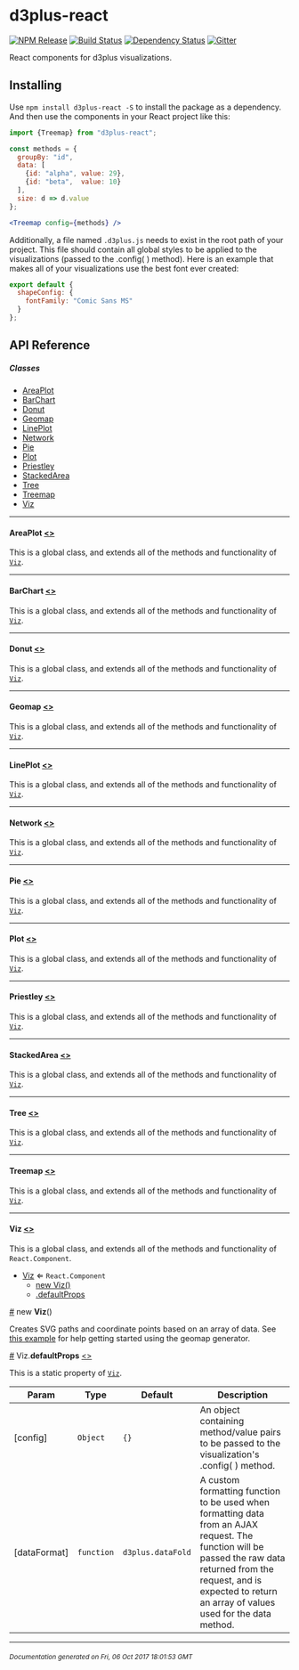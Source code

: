 # d3plus-react

[![NPM Release](http://img.shields.io/npm/v/d3plus-react.svg?style=flat)](https://www.npmjs.org/package/d3plus-react)
[![Build Status](https://travis-ci.org/d3plus/d3plus-react.svg?branch=master)](https://travis-ci.org/d3plus/d3plus-react)
[![Dependency Status](http://img.shields.io/david/d3plus/d3plus-react.svg?style=flat)](https://david-dm.org/d3plus/d3plus-react)
[![Gitter](https://img.shields.io/gitter/room/nwjs/nw.js.svg?style=flat)](https://gitter.im/d3plus/)

React components for d3plus visualizations.

## Installing

Use `npm install d3plus-react -S` to install the package as a dependency. And then use the components in your React project like this:

```jsx
import {Treemap} from "d3plus-react";

const methods = {
  groupBy: "id",
  data: [
    {id: "alpha", value: 29},
    {id: "beta",  value: 10}
  ],
  size: d => d.value
};

<Treemap config={methods} />
```

Additionally, a file named `.d3plus.js` needs to exist in the root path of your project. This file should contain all global styles to be applied to the visualizations (passed to the .config( ) method). Here is an example that makes all of your visualizations use the best font ever created:
```js
export default {
  shapeConfig: {
    fontFamily: "Comic Sans MS"
  }
};
```

## API Reference

##### Classes
* [AreaPlot](#AreaPlot)
* [BarChart](#BarChart)
* [Donut](#Donut)
* [Geomap](#Geomap)
* [LinePlot](#LinePlot)
* [Network](#Network)
* [Pie](#Pie)
* [Plot](#Plot)
* [Priestley](#Priestley)
* [StackedArea](#StackedArea)
* [Tree](#Tree)
* [Treemap](#Treemap)
* [Viz](#Viz)

---

<a name="AreaPlot"></a>
#### **AreaPlot** [<>](https://github.com/d3plus/d3plus-react/blob/master/src/AreaPlot.jsx#L4)


This is a global class, and extends all of the methods and functionality of [<code>Viz</code>](#Viz).

---

<a name="BarChart"></a>
#### **BarChart** [<>](https://github.com/d3plus/d3plus-react/blob/master/src/BarChart.jsx#L4)


This is a global class, and extends all of the methods and functionality of [<code>Viz</code>](#Viz).

---

<a name="Donut"></a>
#### **Donut** [<>](https://github.com/d3plus/d3plus-react/blob/master/src/Donut.jsx#L4)


This is a global class, and extends all of the methods and functionality of [<code>Viz</code>](#Viz).

---

<a name="Geomap"></a>
#### **Geomap** [<>](https://github.com/d3plus/d3plus-react/blob/master/src/Geomap.jsx#L4)


This is a global class, and extends all of the methods and functionality of [<code>Viz</code>](#Viz).

---

<a name="LinePlot"></a>
#### **LinePlot** [<>](https://github.com/d3plus/d3plus-react/blob/master/src/LinePlot.jsx#L4)


This is a global class, and extends all of the methods and functionality of [<code>Viz</code>](#Viz).

---

<a name="Network"></a>
#### **Network** [<>](https://github.com/d3plus/d3plus-react/blob/master/src/Network.jsx#L4)


This is a global class, and extends all of the methods and functionality of [<code>Viz</code>](#Viz).

---

<a name="Pie"></a>
#### **Pie** [<>](https://github.com/d3plus/d3plus-react/blob/master/src/Pie.jsx#L4)


This is a global class, and extends all of the methods and functionality of [<code>Viz</code>](#Viz).

---

<a name="Plot"></a>
#### **Plot** [<>](https://github.com/d3plus/d3plus-react/blob/master/src/Plot.jsx#L4)


This is a global class, and extends all of the methods and functionality of [<code>Viz</code>](#Viz).

---

<a name="Priestley"></a>
#### **Priestley** [<>](https://github.com/d3plus/d3plus-react/blob/master/src/Priestley.jsx#L4)


This is a global class, and extends all of the methods and functionality of [<code>Viz</code>](#Viz).

---

<a name="StackedArea"></a>
#### **StackedArea** [<>](https://github.com/d3plus/d3plus-react/blob/master/src/StackedArea.jsx#L4)


This is a global class, and extends all of the methods and functionality of [<code>Viz</code>](#Viz).

---

<a name="Tree"></a>
#### **Tree** [<>](https://github.com/d3plus/d3plus-react/blob/master/src/Tree.jsx#L4)


This is a global class, and extends all of the methods and functionality of [<code>Viz</code>](#Viz).

---

<a name="Treemap"></a>
#### **Treemap** [<>](https://github.com/d3plus/d3plus-react/blob/master/src/Treemap.jsx#L4)


This is a global class, and extends all of the methods and functionality of [<code>Viz</code>](#Viz).

---

<a name="Viz"></a>
#### **Viz** [<>](https://github.com/d3plus/d3plus-react/blob/master/src/Viz.jsx#L13)


This is a global class, and extends all of the methods and functionality of <code>React.Component</code>.


* [Viz](#Viz) ⇐ <code>React.Component</code>
    * [new Viz()](#new_Viz_new)
    * [.defaultProps](#Viz.defaultProps)


<a name="new_Viz_new" href="#new_Viz_new">#</a> new **Viz**()

Creates SVG paths and coordinate points based on an array of data. See [this example](https://d3plus.org/examples/d3plus-geomap/getting-started/) for help getting started using the geomap generator.





<a name="Viz.defaultProps" href="#Viz.defaultProps">#</a> Viz.**defaultProps** [<>](https://github.com/d3plus/d3plus-react/blob/master/src/Viz.jsx#L76)


This is a static property of [<code>Viz</code>](#Viz).

| Param | Type | Default | Description |
| --- | --- | --- | --- |
| [config] | <code>Object</code> | <code>{}</code> | An object containing method/value pairs to be passed to the visualization's .config( ) method. |
| [dataFormat] | <code>function</code> | <code>d3plus.dataFold</code> | A custom formatting function to be used when formatting data from an AJAX request. The function will be passed the raw data returned from the request, and is expected to return an array of values used for the data method. |


---

###### <sub>Documentation generated on Fri, 06 Oct 2017 18:01:53 GMT</sub>

